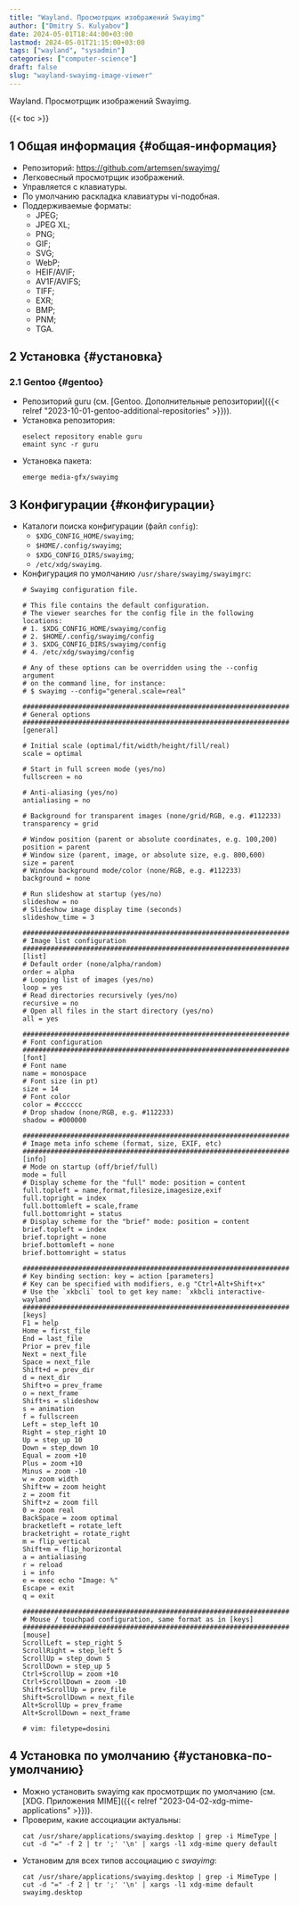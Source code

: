 ```yaml
---
title: "Wayland. Просмотрщик изображений Swayimg"
author: ["Dmitry S. Kulyabov"]
date: 2024-05-01T18:44:00+03:00
lastmod: 2024-05-01T21:15:00+03:00
tags: ["wayland", "sysadmin"]
categories: ["computer-science"]
draft: false
slug: "wayland-swayimg-image-viewer"
---
```


Wayland. Просмотрщик изображений Swayimg.

<!--more-->

{{< toc >}}


## <span class="section-num">1</span> Общая информация {#общая-информация}

-   Репозиторий: <https://github.com/artemsen/swayimg/>
-   Легковесный просмотрщик изображений.
-   Управляется с клавиатуры.
-   По умолчанию раскладка клавиатуры vi-подобная.
-   Поддерживаемые форматы:
    -   JPEG;
    -   JPEG XL;
    -   PNG;
    -   GIF;
    -   SVG;
    -   WebP;
    -   HEIF/AVIF;
    -   AV1F/AVIFS;
    -   TIFF;
    -   EXR;
    -   BMP;
    -   PNM;
    -   TGA.


## <span class="section-num">2</span> Установка {#установка}


### <span class="section-num">2.1</span> Gentoo {#gentoo}

-   Репозиторий guru (см. [Gentoo. Дополнительные репозитории]({{< relref "2023-10-01-gentoo-additional-repositories" >}})).
-   Установка репозитория:
    ```shell
    eselect repository enable guru
    emaint sync -r guru
    ```
-   Установка пакета:
    ```shell
    emerge media-gfx/swayimg
    ```


## <span class="section-num">3</span> Конфигурации {#конфигурации}

-   Каталоги поиска конфигурации (файл `config`):
    -   `$XDG_CONFIG_HOME/swayimg`;
    -   `$HOME/.config/swayimg`;
    -   `$XDG_CONFIG_DIRS/swayimg`;
    -   `/etc/xdg/swayimg`.
-   Конфигурация по умолчанию `/usr/share/swayimg/swayimgrc`:
    ```conf-unix
    # Swayimg configuration file.

    # This file contains the default configuration.
    # The viewer searches for the config file in the following locations:
    # 1. $XDG_CONFIG_HOME/swayimg/config
    # 2. $HOME/.config/swayimg/config
    # 3. $XDG_CONFIG_DIRS/swayimg/config
    # 4. /etc/xdg/swayimg/config

    # Any of these options can be overridden using the --config argument
    # on the command line, for instance:
    # $ swayimg --config="general.scale=real"

    ################################################################################
    # General options
    ################################################################################
    [general]

    # Initial scale (optimal/fit/width/height/fill/real)
    scale = optimal

    # Start in full screen mode (yes/no)
    fullscreen = no

    # Anti-aliasing (yes/no)
    antialiasing = no

    # Background for transparent images (none/grid/RGB, e.g. #112233)
    transparency = grid

    # Window position (parent or absolute coordinates, e.g. 100,200)
    position = parent
    # Window size (parent, image, or absolute size, e.g. 800,600)
    size = parent
    # Window background mode/color (none/RGB, e.g. #112233)
    background = none

    # Run slideshow at startup (yes/no)
    slideshow = no
    # Slideshow image display time (seconds)
    slideshow_time = 3

    ################################################################################
    # Image list configuration
    ################################################################################
    [list]
    # Default order (none/alpha/random)
    order = alpha
    # Looping list of images (yes/no)
    loop = yes
    # Read directories recursively (yes/no)
    recursive = no
    # Open all files in the start directory (yes/no)
    all = yes

    ################################################################################
    # Font configuration
    ################################################################################
    [font]
    # Font name
    name = monospace
    # Font size (in pt)
    size = 14
    # Font color
    color = #cccccc
    # Drop shadow (none/RGB, e.g. #112233)
    shadow = #000000

    ################################################################################
    # Image meta info scheme (format, size, EXIF, etc)
    ################################################################################
    [info]
    # Mode on startup (off/brief/full)
    mode = full
    # Display scheme for the "full" mode: position = content
    full.topleft = name,format,filesize,imagesize,exif
    full.topright = index
    full.bottomleft = scale,frame
    full.bottomright = status
    # Display scheme for the "brief" mode: position = content
    brief.topleft = index
    brief.topright = none
    brief.bottomleft = none
    brief.bottomright = status

    ################################################################################
    # Key binding section: key = action [parameters]
    # Key can be specified with modifiers, e.g "Ctrl+Alt+Shift+x"
    # Use the `xkbcli` tool to get key name: `xkbcli interactive-wayland`
    ################################################################################
    [keys]
    F1 = help
    Home = first_file
    End = last_file
    Prior = prev_file
    Next = next_file
    Space = next_file
    Shift+d = prev_dir
    d = next_dir
    Shift+o = prev_frame
    o = next_frame
    Shift+s = slideshow
    s = animation
    f = fullscreen
    Left = step_left 10
    Right = step_right 10
    Up = step_up 10
    Down = step_down 10
    Equal = zoom +10
    Plus = zoom +10
    Minus = zoom -10
    w = zoom width
    Shift+w = zoom height
    z = zoom fit
    Shift+z = zoom fill
    0 = zoom real
    BackSpace = zoom optimal
    bracketleft = rotate_left
    bracketright = rotate_right
    m = flip_vertical
    Shift+m = flip_horizontal
    a = antialiasing
    r = reload
    i = info
    e = exec echo "Image: %"
    Escape = exit
    q = exit

    ################################################################################
    # Mouse / touchpad configuration, same format as in [keys]
    ################################################################################
    [mouse]
    ScrollLeft = step_right 5
    ScrollRight = step_left 5
    ScrollUp = step_down 5
    ScrollDown = step_up 5
    Ctrl+ScrollUp = zoom +10
    Ctrl+ScrollDown = zoom -10
    Shift+ScrollUp = prev_file
    Shift+ScrollDown = next_file
    Alt+ScrollUp = prev_frame
    Alt+ScrollDown = next_frame

    # vim: filetype=dosini
    ```


## <span class="section-num">4</span> Установка по умолчанию {#установка-по-умолчанию}

-   Можно установить swayimg как просмотрщик по умолчанию (см. [XDG. Приложения MIME]({{< relref "2023-04-02-xdg-mime-applications" >}})).
-   Проверим, какие ассоциации актуальны:
    ```shell
    cat /usr/share/applications/swayimg.desktop | grep -i MimeType | cut -d "=" -f 2 | tr ';' '\n' | xargs -l1 xdg-mime query default
    ```
-   Установим для всех типов ассоциацию с _swayimg_:
    ```shell
    cat /usr/share/applications/swayimg.desktop | grep -i MimeType | cut -d "=" -f 2 | tr ';' '\n' | xargs -l1 xdg-mime default swayimg.desktop
    ```
